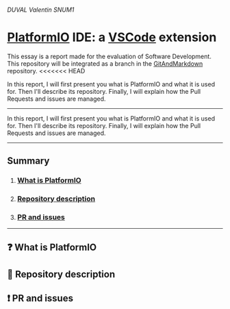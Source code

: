 ###### DUVAL Valentin SNUM1


# [PlatformIO](https://platformio.org "PlatformIO official website") IDE: a [VSCode](https://code.visualstudio.com/ "VSCode official website") extension

This essay is a report made for the evaluation of Software Development. This repository will be integrated as a branch in the [GitAndMarkdown](https://gitlab.enssat.fr/rgerzagu/gitandmarkdown) repository.
<<<<<<< HEAD

In this report, I will first present you what is PlatformIO and what it is used for. Then I'll describe its repository. Finally, I will explain how the Pull Requests and issues are managed.

---

In this report, I will first present you what is PlatformIO and what it is used for. Then I'll describe its repository. Finally, I will explain how the Pull Requests and issues are managed.

---
## Summary
1. ### [What is PlatformIO](#what-is-platformio)
2. ### [Repository description](#repository-description)
3. ### [PR and issues](#pr-and-issues)
   
---

## :question: What is PlatformIO

## :bookmark_tabs: Repository description

## :exclamation: PR and issues

